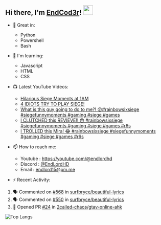 ## Hi there, I'm [EndCod3r](https://youtube.com/@endlordhd)! <img src='https://github.com/EndCod3r/endlord15/blob/main/wave.gif?raw=true](https://github.com/Endlord15/endlord15/blob/38bca1b569f19b03a6cf246c35db5f7e2f331cc5/wave.gif' width=30>

- 🦾 Great in:
  - Python
  - Powershell
  - Bash

- 🌱 I'm learning:
  - Javascript
  - HTML
  - CSS

- 📺 Latest YouTube Videos:<!-- YOUTUBE:START -->
  - [Hilarious Siege Moments at 1AM](https://www.youtube.com/watch?v=W_iC29iFaHk)
  - [4 IDIOTS TRY TO PLAY SIEGE!](https://www.youtube.com/watch?v=j9kgx48ekjg)
  - [What is this guy going to do to me?! 😲#rainbowsixsiege #siegefunnymoments #gaming #siege #games](https://www.youtube.com/watch?v=HVF58YDwcvw)
  - [I CLUTCHED this REVIEVE!! 😳 #rainbowsixsiege #siegefunnymoments #gaming #siege #games #r6s](https://www.youtube.com/watch?v=Im6AQQXmoQ8)
  - [I TROLLED this Mira! 😂  #rainbowsixsiege #siegefunnymoments #gaming #siege #games #r6s](https://www.youtube.com/watch?v=3ZZ8xpJ8Iz4)<!-- YOUTUBE:END -->


- 📫 How to reach me:
  - Youtube : <https://youtube.com/@endlordhd>
  - Discord : [@EndLordHD](https://discord.com/users/725204289022066688)
  - Email : endlord15@pm.me

 - ⚡️ Recent Activity:
<!--START_SECTION:activity-->
1. 🗣 Commented on [#568](https://github.com/surfbryce/beautiful-lyrics/issues/568#issuecomment-2119120410) in [surfbryce/beautiful-lyrics](https://github.com/surfbryce/beautiful-lyrics)
2. 🗣 Commented on [#550](https://github.com/surfbryce/beautiful-lyrics/issues/550#issuecomment-2119120295) in [surfbryce/beautiful-lyrics](https://github.com/surfbryce/beautiful-lyrics)
3. 💪 Opened PR [#24](https://github.com/2called-chaos/gtav-online-ahk/pull/24) in [2called-chaos/gtav-online-ahk](https://github.com/2called-chaos/gtav-online-ahk)
<!--END_SECTION:activity-->

  ![Top Langs](https://github-readme-stats-endlord15.vercel.app/api/top-langs/?username=endcod3r&layout=compact&theme=transparent)
